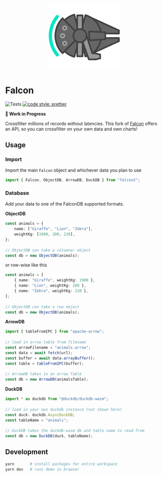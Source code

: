 <p align="center">
  <img src="logo/logo.png" width="200" style="transform: rotate(90deg);">
</p>

# Falcon

![Tests](https://github.com/cmudig/falcon/workflows/Node.js%20CI/badge.svg)
[![code style: prettier](https://img.shields.io/badge/code_style-prettier-ff69b4.svg?style=rounded)](https://github.com/prettier/prettier)

**🚧 Work in Progress**

Crossfilter millions of records without latencies. This fork of [Falcon](https://github.com/vega/falcon) offers an API, so you can crossfilter on your own data and own charts!

## Usage

### Import

Import the main `Falcon` object and whichever data you plan to use

```typescript
import { Falcon, ObjectDB, ArrowDB, DuckDB } from "falcon2";
```

### Database

Add your data to one of the FalconDB supported formats.

**ObjectDB**

```typescript
const animals = {
	name: ["Giraffe", "Lion", "Zebra"],
	weightKg: [1900, 200, 220],
};

// ObjectDB can take a columnar object
const db = new ObjectDB(animals);
```

or row-wise like this

```typescript
const animals = [
	{ name: "Giraffe", weightKg: 1900 },
	{ name: "Lion", weightKg: 200 },
	{ name: "Zebra", weightKg: 220 },
];

// ObjectDB can take a row object
const db = new ObjectDB(animals);
```

**ArrowDB**

```typescript
import { tableFromIPC } from "apache-arrow";

// load in arrow table from filename
const arrowFilename = "animals.arrow";
const data = await fetch(url);
const buffer = await data.arrayBuffer();
const table = tableFromIPC(buffer);

// ArrowDB takes in an arrow Table
const db = new ArrowDB(animalsTable);
```

**DuckDB**

```typescript
import * as duckdb from "@duckdb/duckdb-wasm";

// load in your own duckdb instance (not shown here)
const duck: duckdb.AsyncDuckDB;
const tableName = "animals";

// DuckDB takes the duckdb-wasm db and table name to read from
const db = new DuckDB(duck, tableName);
```

## Development

```bash
yarn       # install packages for entire workspace
yarn dev   # runs demo in browser
```
